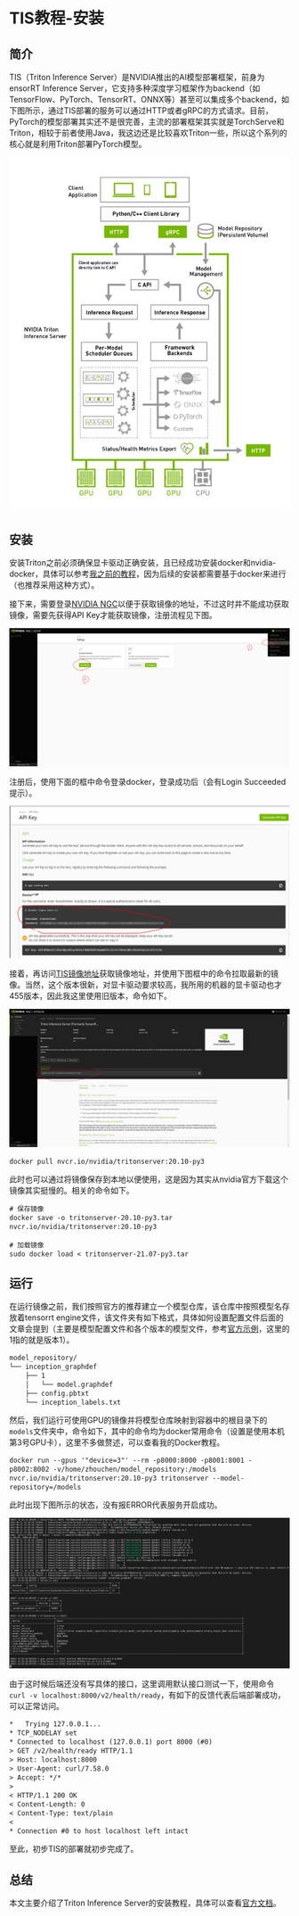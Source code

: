 # TIS教程-安装

## 简介

TIS（Triton Inference Server）是NVIDIA推出的AI模型部署框架，前身为ensorRT Inference Server，它支持多种深度学习框架作为backend（如TensorFlow、PyTorch、TensorRT、ONNX等）甚至可以集成多个backend，如下图所示，通过TIS部署的服务可以通过HTTP或者gRPC的方式请求。目前，PyTorch的模型部署其实还不是很完善，主流的部署框架其实就是TorchServe和Triton，相较于前者使用Java，我这边还是比较喜欢Triton一些，所以这个系列的核心就是利用Triton部署PyTorch模型。

![](./assets/framework.jpg)

## 安装

安装Triton之前必须确保显卡驱动正确安装，且已经成功安装docker和nvidia-docker，具体可以参考[我之前的教程](https://zhouchen.blog.csdn.net/article/details/110679750)，因为后续的安装都需要基于docker来进行（也推荐采用这种方式）。

接下来，需要登录[NVIDIA NGC](https://ngc.nvidia.com/)以便于获取镜像的地址，不过这时并不能成功获取镜像，需要先获得API Key才能获取镜像，注册流程见下图。

![](./assets/steps1.png)

注册后，使用下面的框中命令登录docker，登录成功后（会有Login Succeeded
提示）。

![](./assets/steps2.png)

接着，再访问[TIS镜像地址](https://ngc.nvidia.com/catalog/containers/nvidia:tritonserver)获取镜像地址，并使用下图框中的命令拉取最新的镜像。当然，这个版本很新，对显卡驱动要求较高，我所用的机器的显卡驱动也才455版本，因此我这里使用旧版本，命令如下。

![](./assets/docker.png)

```shell
docker pull nvcr.io/nvidia/tritonserver:20.10-py3
```

此时也可以通过将镜像保存到本地以便使用，这是因为其实从nvidia官方下载这个镜像其实挺慢的。相关的命令如下。

```shell
# 保存镜像
docker save -o tritonserver-20.10-py3.tar nvcr.io/nvidia/tritonserver:20.10-py3

# 加载镜像
sudo docker load < tritonserver-21.07-py3.tar
```

## 运行

在运行镜像之前，我们按照官方的推荐建立一个模型仓库，该仓库中按照模型名存放着tensorrt engine文件，该文件夹有如下格式，具体如何设置配置文件后面的文章会提到（主要是模型配置文件和各个版本的模型文件，参考[官方示例](https://github.com/triton-inference-server/server/tree/r21.07/docs/examples)，这里的1指的就是版本1）。

```
model_repository/
└── inception_graphdef
    ├── 1
    │   └── model.graphdef
    ├── config.pbtxt
    └── inception_labels.txt
```

然后，我们运行可使用GPU的镜像并将模型仓库映射到容器中的根目录下的`models`文件夹中，命令如下，其中的命令均为docker常用命令（设置是使用本机第3号GPU卡），这里不多做赘述，可以查看我的Docker教程。

```shell
docker run --gpus '"device=3"' --rm -p8000:8000 -p8001:8001 -p8002:8002 -v/home/zhouchen/model_repository:/models nvcr.io/nvidia/tritonserver:20.10-py3 tritonserver --model-repository=/models
```

此时出现下图所示的状态，没有报ERROR代表服务开启成功。

![](./assets/service.png)


由于这时候后端还没有写具体的接口，这里调用默认接口测试一下，使用命令`curl -v localhost:8000/v2/health/ready`，有如下的反馈代表后端部署成功，可以正常访问。

```
*   Trying 127.0.0.1...
* TCP_NODELAY set
* Connected to localhost (127.0.0.1) port 8000 (#0)
> GET /v2/health/ready HTTP/1.1
> Host: localhost:8000
> User-Agent: curl/7.58.0
> Accept: */*
>
< HTTP/1.1 200 OK
< Content-Length: 0
< Content-Type: text/plain
<
* Connection #0 to host localhost left intact
```

至此，初步TIS的部署就初步完成了。

## 总结

本文主要介绍了Triton Inference Server的安装教程，具体可以查看[官方文档](https://docs.nvidia.com/deeplearning/triton-inference-server/user-guide/index.html)。


